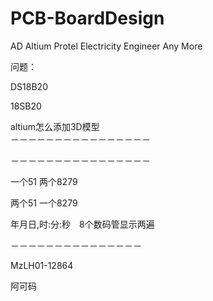 # PCB-BoardDesign
AD Altium Protel Electricity Engineer Any More



问题：


DS18B20

18SB20

altium怎么添加3D模型                    </br>
－－－－－－－－－－－－－－－－




－－－－－－－－－－－－－－－－

一个51
两个8279

两个51
一个8279

年月日,时:分:秒　8个数码管显示两遍

－－－－－－－－－－－－－－－

MzLH01-12864

阿可码

